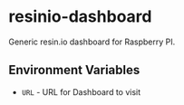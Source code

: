 # resinio-dashboard

Generic resin.io dashboard for Raspberry PI.

## Environment Variables

* `URL` - URL for Dashboard to visit
